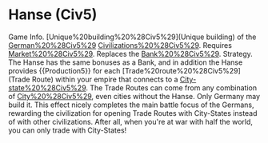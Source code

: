 # Hanse (Civ5)

Game Info.
[Unique%20building%20%28Civ5%29](Unique building) of the [German%20%28Civ5%29](German) [Civilizations%20%28Civ5%29](civilization). Requires [Market%20%28Civ5%29](Market). Replaces the [Bank%20%28Civ5%29](Bank).
Strategy.
The Hanse has the same bonuses as a Bank, and in addition the Hanse provides {{Production5}} for each [Trade%20route%20%28Civ5%29](Trade Route) within your empire that connects to a [City-state%20%28Civ5%29](City-State). The Trade Routes can come from any combination of [City%20%28Civ5%29](cities), even cities without the Hanse. Only Germany may build it.
This effect nicely completes the main battle focus of the Germans, rewarding the civilization for opening Trade Routes with City-States instead of with other civilizations. After all, when you're at war with half the world, you can only trade with City-States!
